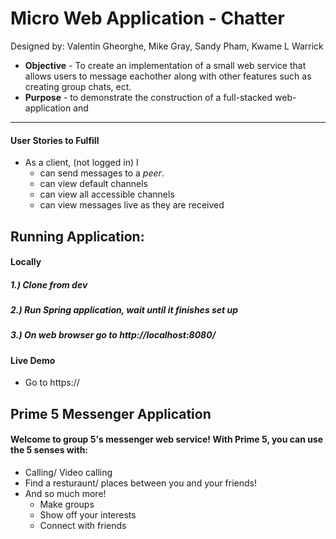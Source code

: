 # Micro Web Application - Chatter

Designed by: Valentin Gheorghe, Mike Gray, Sandy Pham, Kwame L Warrick

* **Objective** - To create an implementation of a small web service that allows users to message eachother along with other features such as creating group chats, ect.
* **Purpose** - to demonstrate the construction of a full-stacked web-application and 

<hr>

#### User Stories to Fulfill  
* As a client, (not logged in) I
    * can send messages to a _peer_.
	* can view default channels
	* can view all accessible channels
	* can view messages live as they are received

## Running Application:

#### Locally
##### 1.) Clone from dev
##### 2.) Run Spring application, wait until it finishes set up
##### 3.) On web browser go to http://localhost:8080/



#### Live Demo
* Go to https://


## Prime 5 Messenger Application
#### Welcome to group 5's messenger web service! With Prime 5, you can use the 5 senses with:
* Calling/ Video calling 
* Find a resturaunt/ places between you and your friends!
* And so much more!
	* Make groups
	* Show off your interests
	* Connect with friends


